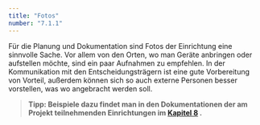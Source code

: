 ```yaml
---
title: "Fotos"
number: "7.1.1"
---
```


Für die Planung und Dokumentation sind Fotos der Einrichtung eine sinnvolle Sache. Vor allem von den Orten, wo man Geräte anbringen oder aufstellen möchte, sind ein paar Aufnahmen zu empfehlen. In der Kommunikation mit den Entscheidungsträgern ist eine gute Vorbereitung von Vorteil, außerdem können sich so auch externe Personen besser vorstellen, was wo angebracht werden soll. 

> **Tipp: Beispiele dazu findet man in den Dokumentationen der am Projekt teilnehmenden Einrichtungen im  <a href="#chapter-8">Kapitel 8</a> .**

